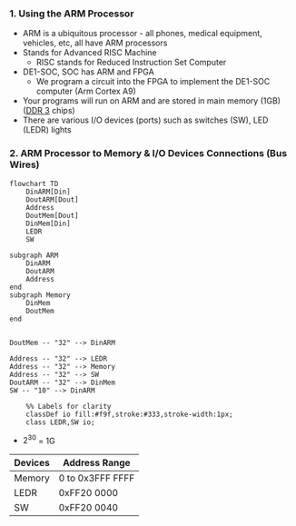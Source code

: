 ### 1. Using the ARM Processor
- ARM is a ubiquitous processor - all phones, medical equipment, vehicles, etc, all have ARM processors
- Stands for Advanced RISC Machine
	- RISC stands for Reduced Instruction Set Computer
- DE1-SOC, SOC has ARM and FPGA
	- We program a circuit into the FPGA to implement the DE1-SOC computer (Arm Cortex A9)
- Your programs will run on ARM and are stored in main memory (1GB) ([DDR 3](14.%20Memory%20Systems.md) chips)
- There are various I/O devices (ports) such as switches (SW), LED (LEDR) lights
### 2. ARM Processor to Memory & I/O Devices Connections (Bus Wires)
```mermaid
flowchart TD
	DinARM[Din]
	DoutARM[Dout]
	Address
	DoutMem[Dout]
	DinMem[Din]
    LEDR
    SW

subgraph ARM
	DinARM
	DoutARM
	Address
end
subgraph Memory
	DinMem
	DoutMem
end


DoutMem -- "32" --> DinARM

Address -- "32" --> LEDR
Address -- "32" --> Memory
Address -- "32" --> SW
DoutARM -- "32" --> DinMem
SW -- "10" --> DinARM

    %% Labels for clarity
    classDef io fill:#f9f,stroke:#333,stroke-width:1px;
    class LEDR,SW io;
```
- $2^{30}$ = 1G

| Devices | Address Range    |
| ------- | ---------------- |
| Memory  | 0 to 0x3FFF FFFF |
| LEDR    | 0xFF20 0000      |
| SW      | 0xFF20 0040      |
